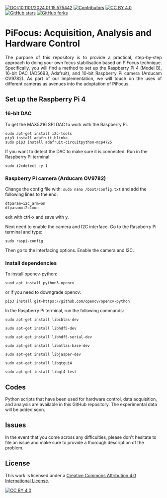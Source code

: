 [![DOI:10.1101/2024.01.15.575442](http://img.shields.io/badge/DOI-10.1101/2024.01.15.575442-B31B1B.svg)](<https://doi.org/10.1101/2024.01.15.575442>)
[![Contributors](https://img.shields.io/github/contributors-anon/AmirSTORMic/PiFocus)](https://github.com/AmirSTORMic/PiFocus/graphs/contributors)
[![CC BY 4.0][cc-by-shield]][cc-by]
[![GitHub stars](https://img.shields.io/github/stars/AmirSTORMic/PiFocus?style=social)](https://github.com/AmirSTORMic/PiFocus/)
[![GitHub forks](https://img.shields.io/github/forks/AmirSTORMic/PiFocus?style=social)](https://github.com/AmirSTORMic/PiFocus/)


# PiFocus: Acquisition, Analysis and Hardware Control
<p align="justify">
The purpose of this repository is to provide a practical, step-by-step approach to doing your own focus stabilisation based on PiFocus technique. Specifically, you will find a method to set up the Raspberry Pi 4 (Model B), 16-bit DAC (AD5693, Adafruit), and 10-bit Raspberry Pi camera (Arducam OV9782). As part of our implementation, we will touch on the uses of different cameras as avenues into the adoptation of PiFocus. 
</p>

## Set up the Raspberry Pi 4
### 16-bit DAC
To get the MAX5216 SPI DAC to work with the Raspberry Pi.

```
sudo apt-get install i2c-tools
pip3 install adafruit-blinka
sudo pip3 install adafruit-circuitpython-mcp4725
```
If you want to detect the DAC to make sure it is connected. Run in the Raspberry Pi terminal:

```
sudo i2cdetect -y 1
```

### Raspberry Pi camera (Arducam OV9782)
Change the config file with: `sudo nano /boot/config.txt` and add the following lines to the end:

```
dtparam=i2c_arm=on
dtparam=i2c1=on
```

exit with ctrl-x and save with y.

Next need to enable the camera and I2C interface. Go to the Raspberry Pi terminal and type:

```
sudo raspi-config
```

Then go to the interfacing options. Enable the camera and I2C.

### Install dependencies

To install opencv-python:
```
suod apt install python3-opencv
```
or if you need to downgrade opencv:

```
pip3 install git+https://github.com/opencv/opencv-python
```

In the Raspberry Pi terminal, run the following commands:

```
sudo apt-get install libcblas-dev
```

```
sudo apt-get install libhdf5-dev
```

```
sudo apt-get install libhdf5-serial-dev
```

```
sudo apt-get install libatlas-base-dev
```

```
sudo apt-get install libjasper-dev
```

```
sudo apt-get install libqtgui4
```

```
sudo apt-get install libqt4-test
```


## Codes
Python scripts that have been used for hardware control, data acquisition, and analysis are available in this GitHub repository. The experimental data will be added soon.

## Issues
In the event that you come across any difficulties, please don't hesitate to file an issue and make sure to provide a thorough description of the problem.

## License
This work is licensed under a
[Creative Commons Attribution 4.0 International License][cc-by].

[![CC BY 4.0][cc-by-image]][cc-by]

[cc-by]: http://creativecommons.org/licenses/by/4.0/
[cc-by-image]: https://i.creativecommons.org/l/by/4.0/88x31.png
[cc-by-shield]: https://img.shields.io/badge/License-CC%20BY%204.0-lightgrey.svg
